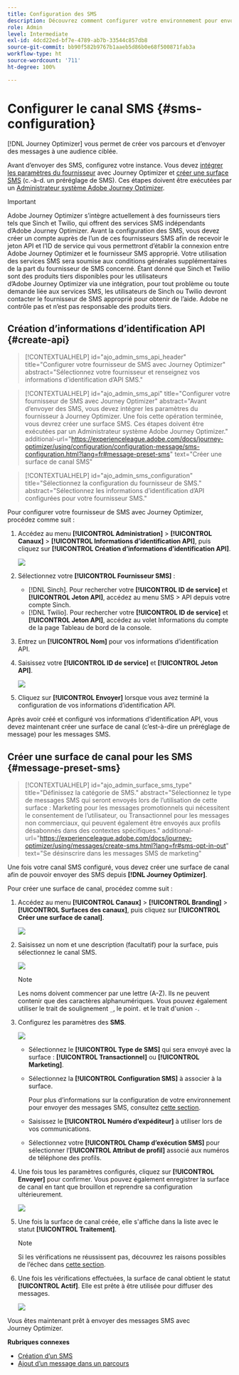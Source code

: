 ```yaml
---
title: Configuration des SMS
description: Découvrez comment configurer votre environnement pour envoyer des messages SMS avec Journey Optimizer
role: Admin
level: Intermediate
exl-id: 4dcd22ed-bf7e-4789-ab7b-33544c857db8
source-git-commit: bb90f582b9767b1aaeb5d86b0e68f500871fab3a
workflow-type: ht
source-wordcount: '711'
ht-degree: 100%

---
```


# Configurer le canal SMS {#sms-configuration}

[!DNL Journey Optimizer] vous permet de créer vos parcours et dʼenvoyer des messages à une audience ciblée.

Avant d’envoyer des SMS, configurez votre instance. Vous devez [intégrer les paramètres du fournisseur](#create-api) avec Journey Optimizer et [créer une surface SMS](#message-preset-sms) (c.-à-d. un préréglage de SMS). Ces étapes doivent être exécutées par un [Administrateur système Adobe Journey Optimizer](../start/path/administrator.md).

>[!IMPORTANT]
>
>Adobe Journey Optimizer s’intègre actuellement à des fournisseurs tiers tels que Sinch et Twilio, qui offrent des services SMS indépendants d’Adobe Journey Optimizer.  Avant la configuration des SMS, vous devez créer un compte auprès de l’un de ces fournisseurs SMS afin de recevoir le jeton API et l’ID de service qui vous permettront d’établir la connexion entre Adobe Journey Optimizer et le fournisseur SMS approprié. Votre utilisation des services SMS sera soumise aux conditions générales supplémentaires de la part du fournisseur de SMS concerné. Étant donné que Sinch et Twilio sont des produits tiers disponibles pour les utilisateurs d’Adobe Journey Optimizer via une intégration, pour tout problème ou toute demande liée aux services SMS, les utilisateurs de Sinch ou Twilio devront contacter le fournisseur de SMS approprié pour obtenir de l’aide. Adobe ne contrôle pas et n’est pas responsable des produits tiers.

## Création d’informations d’identification API {#create-api}

>[!CONTEXTUALHELP]
>id="ajo_admin_sms_api_header"
>title="Configurer votre fournisseur de SMS avec Journey Optimizer"
>abstract="Sélectionnez votre fournisseur et renseignez vos informations d’identification d’API SMS."

>[!CONTEXTUALHELP]
>id="ajo_admin_sms_api"
>title="Configurer votre fournisseur de SMS avec Journey Optimizer"
>abstract="Avant d’envoyer des SMS, vous devez intégrer les paramètres du fournisseur à Journey Optimizer. Une fois cette opération terminée, vous devrez créer une surface SMS. Ces étapes doivent être exécutées par un Administrateur système Adobe Journey Optimizer."
>additional-url="https://experienceleague.adobe.com/docs/journey-optimizer/using/configuration/configuration-message/sms-configuration.html?lang=fr#message-preset-sms" text="Créer une surface de canal SMS"

>[!CONTEXTUALHELP]
>id="ajo_admin_sms_configuration"
>title="Sélectionnez la configuration du fournisseur de SMS."
>abstract="Sélectionnez les informations d’identification d’API configurées pour votre fournisseur SMS."

Pour configurer votre fournisseur de SMS avec Journey Optimizer, procédez comme suit :

1. Accédez au menu **[!UICONTROL Administration]** > **[!UICONTROL Canaux]** > **[!UICONTROL Informations d’identification API]**, puis cliquez sur **[!UICONTROL Création d’informations d’identification API]**.

   ![](assets/sms_4.png)

1. Sélectionnez votre **[!UICONTROL Fournisseur SMS]** :

   * [!DNL Sinch]. Pour rechercher votre **[!UICONTROL ID de service]** et **[!UICONTROL Jeton API]**, accédez au menu SMS > API depuis votre compte Sinch.
   * [!DNL Twilio]. Pour rechercher votre **[!UICONTROL ID de service]** et **[!UICONTROL Jeton API]**, accédez au volet Informations du compte de la page Tableau de bord de la console.

1. Entrez un **[!UICONTROL Nom]** pour vos informations d’identification API.

1. Saisissez votre **[!UICONTROL ID de service]** et **[!UICONTROL Jeton API]**.

   ![](assets/sms_5.png)

1. Cliquez sur **[!UICONTROL Envoyer]** lorsque vous avez terminé la configuration de vos informations d’identification API.

Après avoir créé et configuré vos informations d’identification API, vous devez maintenant créer une surface de canal (c’est-à-dire un préréglage de message) pour les messages SMS.

## Créer une surface de canal pour les SMS {#message-preset-sms}

>[!CONTEXTUALHELP]
>id="ajo_admin_surface_sms_type"
>title="Définissez la catégorie de SMS."
>abstract="Sélectionnez le type de messages SMS qui seront envoyés lors de l’utilisation de cette surface : Marketing pour les messages promotionnels qui nécessitent le consentement de l’utilisateur, ou Transactionnel pour les messages non commerciaux, qui peuvent également être envoyés aux profils désabonnés dans des contextes spécifiques."
>additional-url="https://experienceleague.adobe.com/docs/journey-optimizer/using/messages/create-sms.html?lang=fr#sms-opt-in-out" text="Se désinscrire dans les messages SMS de marketing"

Une fois votre canal SMS configuré, vous devez créer une surface de canal afin de pouvoir envoyer des SMS depuis **[!DNL Journey Optimizer]**.

Pour créer une surface de canal, procédez comme suit :

1. Accédez au menu **[!UICONTROL Canaux]** > **[!UICONTROL Branding]** > **[!UICONTROL Surfaces des canaux]**, puis cliquez sur **[!UICONTROL Créer une surface de canal]**.

   ![](assets/preset-create.png)

1. Saisissez un nom et une description (facultatif) pour la surface, puis sélectionnez le canal SMS.

   ![](assets/sms_preset.png)

   >[!NOTE]
   >
   > Les noms doivent commencer par une lettre (A-Z). Ils ne peuvent contenir que des caractères alphanumériques. Vous pouvez également utiliser le trait de soulignement `_`, le point`.` et le trait d&#39;union `-`.

1. Configurez les paramètres des **SMS**.

   ![](assets/preset-sms.png)

   * Sélectionnez le **[!UICONTROL Type de SMS]** qui sera envoyé avec la surface : **[!UICONTROL Transactionnel]** ou **[!UICONTROL Marketing]**.

   * Sélectionnez la **[!UICONTROL Configuration SMS]** à associer à la surface.

      Pour plus dʼinformations sur la configuration de votre environnement pour envoyer des messages SMS, consultez [cette section](#create-api).

   * Saisissez le **[!UICONTROL Numéro dʼexpéditeur]** à utiliser lors de vos communications.

   * Sélectionnez votre **[!UICONTROL Champ d’exécution SMS]** pour sélectionner l’**[!UICONTROL Attribut de profil]** associé aux numéros de téléphone des profils.

1. Une fois tous les paramètres configurés, cliquez sur **[!UICONTROL Envoyer]** pour confirmer. Vous pouvez également enregistrer la surface de canal en tant que brouillon et reprendre sa configuration ultérieurement.

   ![](assets/sms_preset_2.png)

1. Une fois la surface de canal créée, elle s&#39;affiche dans la liste avec le statut **[!UICONTROL Traitement]**.

   >[!NOTE]
   >
   >Si les vérifications ne réussissent pas, découvrez les raisons possibles de l’échec dans [cette section](#monitor-channel-surfaces).

1. Une fois les vérifications effectuées, la surface de canal obtient le statut **[!UICONTROL Actif]**. Elle est prête à être utilisée pour diffuser des messages.

   ![](assets/preset-active.png)

Vous êtes maintenant prêt à envoyer des messages SMS avec Journey Optimizer.

**Rubriques connexes**

* [Création dʼun SMS](../messages/create-sms.md)
* [Ajout dʼun message dans un parcours](../building-journeys/journeys-message.md)
